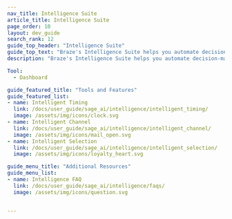 ```yaml
---
nav_title: Intelligence Suite
article_title: Intelligence Suite
page_order: 10
layout: dev_guide
search_rank: 12
guide_top_header: "Intelligence Suite"
guide_top_text: "Braze's Intelligence Suite helps you automate decision-making with data-based insights. From delivery time to multivariate testing, brands can use these tools and features to create dynamic, cross-channel experiences that optimize at scale. <br> <br> The Intelligence Suite comprises of three main features: Intelligent Timing, Intelligent Channel, and Intelligent Selection."
description: "Braze's Intelligence Suite helps you automate decision-making with data-based insights. From delivery time to multivariate testing, brands can use these tools and features to create dynamic, cross-channel experiences that optimize at scale."

Tool:
  - Dashboard

guide_featured_title: "Tools and Features"
guide_featured_list:
- name: Intelligent Timing
  link: /docs/user_guide/sage_ai/intelligence/intelligent_timing/
  image: /assets/img/icons/clock.svg
- name: Intelligent Channel
  link: /docs/user_guide/sage_ai/intelligence/intelligent_channel/
  image: /assets/img/icons/mail_open.svg
- name: Intelligent Selection
  link: /docs/user_guide/sage_ai/intelligence/intelligent_selection/
  image: /assets/img/icons/loyalty_heart.svg

guide_menu_title: "Additional Resources"
guide_menu_list:
- name: Intelligence FAQ
  link: /docs/user_guide/sage_ai/intelligence/faqs/
  image: /assets/img/icons/question.svg


---
```


<br>